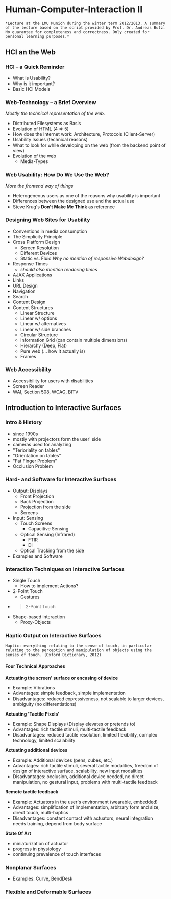 # Human-Computer-Interaction II #

	*Lecture at the LMU Munich during the winter term 2012/2013. A summary of the lecture based on the script provided by Prof. Dr. Andreas Butz. No guarantee for completeness and correctness. Only created for personal learning purposes.*

## HCI an the Web ##

### HCI – a Quick Reminder ###

* What is Usability?
* Why is it important?
* Basic HCI Models

### Web-Technology – a Brief Overview ###

*Mostly the technical representation of the web.*

* Distributed Filesystems as Basis
* Evolution of HTML (4 => 5)
* How does the Internet work: Architecture, Protocols (Client-Server)
* Usability Issues (technical reasons)
* What to look for while developing on the web (from the backend point of view)
* Evolution of the web
	* Media-Types 

### Web Usability: How Do We Use the Web? ###

*More the frontend way of things*

* Heterogeneous users as one of the reasons why usability is important
* Differences between the designed use and the actual use
* Steve Krug's **Don't Make Me Think** as reference

### Designing Web Sites for Usability ###

* Conventions in media consumption
* The Simplicity Principle
* Cross Platform Design 
	* Screen Resolution
	* Different Devices
	* Static vs. Fluid *Why no mention of responsive Webdesign?*
* Response Times
	* *should also mention rendering times*
* AJAX Applications
* Links
* URL Design
* Navigation
* Search
* Content Design
* Content Structures
	* Linear Structure
	* Linear w/ options
	* Linear w/ alternatives
	* Linear w/ side branches
	* Circular Structure
	* Information Grid (can contain multiple dimensions)
	* Hierarchy (Deep, Flat)
	* Pure web (... how it actually is)
	* Frames

### Web Accessibility ###


* Accessibility for users with disabilities
* Screen Reader
* WAI, Section 508, WCAG, BITV


## Introduction to Interactive Surfaces ##

### Intro & History ###

* since 1990s
* mostly with projectors form the user' side
* cameras used for analyzing 
* "Terioriality on tables"
* "Orientation on tables"
* "Fat Finger Problem"
* Occlusion Problem

### Hard- and Software for Interactive Surfaces ###

* Output: Displays
	* Front Projection
	* Back Projection
	* Projection from the side
	* Screens
* Input: Sensing
	* Touch Screens
		* Capacitive Sensing 
	* Optical Sensing (Infrared)
		* FTIR
		* DI
	* Optical Tracking from the side
* Examples and Software

### Interaction Techniques on Interactive Surfaces ###

* Single Touch
	* How to implement Actions?
* 2-Point Touch
	* Gestures
* > 2-Point Touch
* Shape-based interaction
	* Proxy-Objects

### Haptic Output on Interactive Surfaces ###

	Haptic: everything relating to the sense of touch, in particular relating to the perception and manipulation of objects using the senses of touch. (Oxford Dictionary, 2012)

#### Four Technical Approaches ####

**Actuating the screen' surface or encasing of device**

* Example: Vibrations
* Advantages:	simple feedback, simple implementation
* Disadvantages: reduced expressiveness, not scalable to larger devices, ambiguity (no differentiations)

**Actuating 'Tactile Pixels'**

* Example: Shape Displays (Display elevates or pretends to)
* Advantages: rich tactile stimuli, multi-tactile feedback
* Disadvantages: reduced tactile resolution, limited flexibility, complex technology, limited scalability

**Actuating additional devices**

* Example: Additional devices (pens, cubes, etc.)
* Advantages: rich tactile stimuli, several tactile modalities, freedom of design of interactive surface, scalability, new input modalities
* Disadvantages: occlusion, additional device needed, no direct manipulation, no gestural input, problems with multi-tactile feedback 

**Remote tactile feedback**

* Example: Actuators in the user's environment (wearable, embedded)
* Advantages: simplification of implementation, arbitrary form and size, direct touch, multi-haptics
* Disadvantages: constant contact with actuators, neural integration needs training, depend from body surface

**State Of Art**

* miniaturization of actuator
* progress in physiology
* continuing prevalence of touch interfaces

### Nonplanar Surfaces ###

* Examples: Curve, BendDesk

### Flexible and Deformable Surfaces ###






